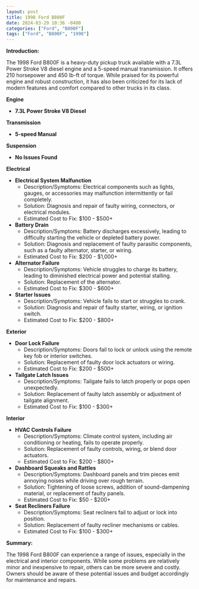 ```yaml
---
layout: post
title: 1998 Ford B800F
date: 2024-03-29 10:36 -0400
categories: ["Ford", "B800F"]
tags: ["Ford", "B800F", "1998"]
---
```

**Introduction:**

The 1998 Ford B800F is a heavy-duty pickup truck available with a 7.3L Power Stroke V8 diesel engine and a 5-speed manual transmission. It offers 210 horsepower and 450 lb-ft of torque. While praised for its powerful engine and robust construction, it has also been criticized for its lack of modern features and comfort compared to other trucks in its class.

**Engine**

* **7.3L Power Stroke V8 Diesel**

**Transmission**

* **5-speed Manual**

**Suspension**

* **No Issues Found**

**Electrical**

* **Electrical System Malfunction**
    * Description/Symptoms: Electrical components such as lights, gauges, or accessories may malfunction intermittently or fail completely.
    * Solution: Diagnosis and repair of faulty wiring, connectors, or electrical modules.
    * Estimated Cost to Fix: $100 - $500+
* **Battery Drain**
    * Description/Symptoms: Battery discharges excessively, leading to difficulty starting the vehicle or depleted battery power.
    * Solution: Diagnosis and replacement of faulty parasitic components, such as a faulty alternator, starter, or wiring.
    * Estimated Cost to Fix: $200 - $1,000+
* **Alternator Failure**
    * Description/Symptoms: Vehicle struggles to charge its battery, leading to diminished electrical power and potential stalling.
    * Solution: Replacement of the alternator.
    * Estimated Cost to Fix: $300 - $600+
* **Starter Issues**
    * Description/Symptoms: Vehicle fails to start or struggles to crank.
    * Solution: Diagnosis and repair of faulty starter, wiring, or ignition switch.
    * Estimated Cost to Fix: $200 - $800+

**Exterior**

* **Door Lock Failure**
    * Description/Symptoms: Doors fail to lock or unlock using the remote key fob or interior switches.
    * Solution: Replacement of faulty door lock actuators or wiring.
    * Estimated Cost to Fix: $200 - $500+
* **Tailgate Latch Issues**
    * Description/Symptoms: Tailgate fails to latch properly or pops open unexpectedly.
    * Solution: Replacement of faulty latch assembly or adjustment of tailgate alignment.
    * Estimated Cost to Fix: $100 - $300+

**Interior**

* **HVAC Controls Failure**
    * Description/Symptoms: Climate control system, including air conditioning or heating, fails to operate properly.
    * Solution: Replacement of faulty controls, wiring, or blend door actuators.
    * Estimated Cost to Fix: $200 - $800+
* **Dashboard Squeaks and Rattles**
    * Description/Symptoms: Dashboard panels and trim pieces emit annoying noises while driving over rough terrain.
    * Solution: Tightening of loose screws, addition of sound-dampening material, or replacement of faulty panels.
    * Estimated Cost to Fix: $50 - $200+
* **Seat Recliners Failure**
    * Description/Symptoms: Seat recliners fail to adjust or lock into position.
    * Solution: Replacement of faulty recliner mechanisms or cables.
    * Estimated Cost to Fix: $100 - $300+

**Summary:**

The 1998 Ford B800F can experience a range of issues, especially in the electrical and interior components. While some problems are relatively minor and inexpensive to repair, others can be more severe and costly. Owners should be aware of these potential issues and budget accordingly for maintenance and repairs.
